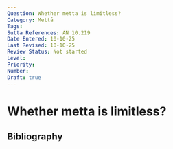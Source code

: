 ```yaml
---
Question: Whether metta is limitless?
Category: Mettā
Tags: 
Sutta References: AN 10.219
Date Entered: 10-10-25
Last Revised: 10-10-25
Review Status: Not started
Level: 
Priority: 
Number: 
Draft: true
---
```


# Whether metta is limitless?

## Bibliography

<!-- 

Notes:



-->